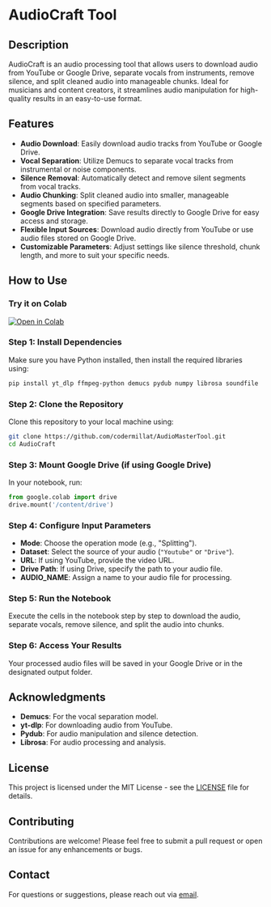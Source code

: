 # AudioCraft Tool

## Description
AudioCraft is an audio processing tool that allows users to download audio from YouTube or Google Drive, separate vocals from instruments, remove silence, and split cleaned audio into manageable chunks. Ideal for musicians and content creators, it streamlines audio manipulation for high-quality results in an easy-to-use format.

## Features
- **Audio Download**: Easily download audio tracks from YouTube or Google Drive.
- **Vocal Separation**: Utilize Demucs to separate vocal tracks from instrumental or noise components.
- **Silence Removal**: Automatically detect and remove silent segments from vocal tracks.
- **Audio Chunking**: Split cleaned audio into smaller, manageable segments based on specified parameters.
- **Google Drive Integration**: Save results directly to Google Drive for easy access and storage.
- **Flexible Input Sources**: Download audio directly from YouTube or use audio files stored on Google Drive.
- **Customizable Parameters**: Adjust settings like silence threshold, chunk length, and more to suit your specific needs.

## How to Use

### Try it on Colab
[![Open in Colab](https://camo.githubusercontent.com/96889048f8a9014fdeba2a891f97150c6aac6e723f5190236b10215a97ed41f3/68747470733a2f2f636f6c61622e72657365617263682e676f6f676c652e636f6d2f6173736574732f636f6c61622d62616467652e737667)](https://colab.research.google.com/github/codermillat/AudioMasterTool/blob/main/AudioCraft.ipynb)

### Step 1: Install Dependencies
Make sure you have Python installed, then install the required libraries using:
```bash
pip install yt_dlp ffmpeg-python demucs pydub numpy librosa soundfile
```

### Step 2: Clone the Repository
Clone this repository to your local machine using:
```bash
git clone https://github.com/codermillat/AudioMasterTool.git
cd AudioCraft
```

### Step 3: Mount Google Drive (if using Google Drive)
In your notebook, run:
```python
from google.colab import drive
drive.mount('/content/drive')
```

### Step 4: **Configure Input Parameters**
   - **Mode**: Choose the operation mode (e.g., "Splitting").
   - **Dataset**: Select the source of your audio (`"Youtube"` or `"Drive"`).
   - **URL**: If using YouTube, provide the video URL.
   - **Drive Path**: If using Drive, specify the path to your audio file.
   - **AUDIO_NAME**: Assign a name to your audio file for processing.

### Step 5: Run the Notebook
Execute the cells in the notebook step by step to download the audio, separate vocals, remove silence, and split the audio into chunks.

### Step 6: Access Your Results
Your processed audio files will be saved in your Google Drive or in the designated output folder.

## Acknowledgments
- **Demucs**: For the vocal separation model.
- **yt-dlp**: For downloading audio from YouTube.
- **Pydub**: For audio manipulation and silence detection.
- **Librosa**: For audio processing and analysis.

## License
This project is licensed under the MIT License - see the [LICENSE](LICENSE) file for details.

## Contributing
Contributions are welcome! Please feel free to submit a pull request or open an issue for any enhancements or bugs.

## Contact
For questions or suggestions, please reach out via [email](mailto:codermillat@gmail.com).
